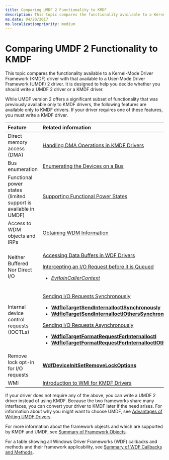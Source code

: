 ```yaml
---
title: Comparing UMDF 2 Functionality to KMDF
description: This topic compares the functionality available to a Kernel-Mode Driver Framework (KMDF) driver with that available to a User-Mode Driver Framework (UMDF) 2 driver.
ms.date: 04/20/2017
ms.localizationpriority: medium
---
```


# Comparing UMDF 2 Functionality to KMDF


This topic compares the functionality available to a Kernel-Mode Driver Framework (KMDF) driver with that available to a User-Mode Driver Framework (UMDF) 2 driver. It is designed to help you decide whether you should write a UMDF 2 driver or a KMDF driver.

While UMDF version 2 offers a significant subset of functionality that was previously available only to KMDF drivers, the following features are available only to KMDF drivers. If your driver requires one of these features, you must write a KMDF driver.

<table>
<colgroup>
<col width="50%" />
<col width="50%" />
</colgroup>
<thead>
<tr class="header">
<th align="left">Feature</th>
<th align="left">Related information</th>
</tr>
</thead>
<tbody>
<tr class="odd">
<td align="left">Direct memory access (DMA)</td>
<td align="left"><a href="/windows-hardware/drivers/wdf/introduction-to-dma-in-windows-driver-framework">Handling DMA Operations in KMDF Drivers</a></td>
</tr>
<tr class="even">
<td align="left">Bus enumeration</td>
<td align="left"><a href="enumerating-the-devices-on-a-bus.md" data-raw-source="[Enumerating the Devices on a Bus](enumerating-the-devices-on-a-bus.md)">Enumerating the Devices on a Bus</a></td>
</tr>
<tr class="odd">
<td align="left">Functional power states (limited support is available in UMDF)</td>
<td align="left"><a href="supporting-functional-power-states.md" data-raw-source="[Supporting Functional Power States](supporting-functional-power-states.md)">Supporting Functional Power States</a></td>
</tr>
<tr class="even">
<td align="left">Access to WDM objects and IRPs</td>
<td align="left"><a href="obtaining-wdm-information.md" data-raw-source="[Obtaining WDM Information](obtaining-wdm-information.md)">Obtaining WDM Information</a></td>
</tr>
<tr class="odd">
<td align="left">Neither Buffered Nor Direct I/O</td>
<td align="left"><p><a href="accessing-data-buffers-in-wdf-drivers.md#neither" data-raw-source="[Accessing Data Buffers in WDF Drivers](accessing-data-buffers-in-wdf-drivers.md#neither)">Accessing Data Buffers in WDF Drivers</a></p>
<p><a href="managing-i-o-queues.md#obtaining-requests-from-an-i-o-queue" data-raw-source="[Intercepting an I/O Request before it is Queued](managing-i-o-queues.md#obtaining-requests-from-an-i-o-queue)">Intercepting an I/O Request before it is Queued</a></p>
<ul>
<li><a href="/windows-hardware/drivers/ddi/wdfdevice/nc-wdfdevice-evt_wdf_io_in_caller_context" data-raw-source="[&lt;em&gt;EvtIoInCallerContext&lt;/em&gt;](/windows-hardware/drivers/ddi/wdfdevice/nc-wdfdevice-evt_wdf_io_in_caller_context)"><em>EvtIoInCallerContext</em></a></li>
</ul></td>
</tr>
<tr class="even">
<td align="left">Internal device control requests (IOCTLs)</td>
<td align="left"><p><a href="sending-i-o-requests-synchronously.md" data-raw-source="[Sending I/O Requests Synchronously](sending-i-o-requests-synchronously.md)">Sending I/O Requests Synchronously</a></p>
<ul>
<li><a href="/windows-hardware/drivers/ddi/wdfiotarget/nf-wdfiotarget-wdfiotargetsendinternalioctlsynchronously" data-raw-source="[&lt;strong&gt;WdfIoTargetSendInternalIoctlSynchronously&lt;/strong&gt;](/windows-hardware/drivers/ddi/wdfiotarget/nf-wdfiotarget-wdfiotargetsendinternalioctlsynchronously)"><strong>WdfIoTargetSendInternalIoctlSynchronously</strong></a></li>
<li><a href="/windows-hardware/drivers/ddi/wdfiotarget/nf-wdfiotarget-wdfiotargetsendinternalioctlotherssynchronously" data-raw-source="[&lt;strong&gt;WdfIoTargetSendInternalIoctlOthersSynchronously&lt;/strong&gt;](/windows-hardware/drivers/ddi/wdfiotarget/nf-wdfiotarget-wdfiotargetsendinternalioctlotherssynchronously)"><strong>WdfIoTargetSendInternalIoctlOthersSynchronously</strong></a></li>
</ul>
<p><a href="sending-i-o-requests-asynchronously.md" data-raw-source="[Sending I/O Requests Asynchronously](sending-i-o-requests-asynchronously.md)">Sending I/O Requests Asynchronously</a></p>
<ul>
<li><a href="/windows-hardware/drivers/ddi/wdfiotarget/nf-wdfiotarget-wdfiotargetformatrequestforinternalioctl" data-raw-source="[&lt;strong&gt;WdfIoTargetFormatRequestForInternalIoctl&lt;/strong&gt;](/windows-hardware/drivers/ddi/wdfiotarget/nf-wdfiotarget-wdfiotargetformatrequestforinternalioctl)"><strong>WdfIoTargetFormatRequestForInternalIoctl</strong></a></li>
<li><a href="/windows-hardware/drivers/ddi/wdfiotarget/nf-wdfiotarget-wdfiotargetformatrequestforinternalioctlothers" data-raw-source="[&lt;strong&gt;WdfIoTargetFormatRequestForInternalIoctlOthers&lt;/strong&gt;](/windows-hardware/drivers/ddi/wdfiotarget/nf-wdfiotarget-wdfiotargetformatrequestforinternalioctlothers)"><strong>WdfIoTargetFormatRequestForInternalIoctlOthers</strong></a></li>
</ul></td>
</tr>
<tr class="odd">
<td align="left">Remove lock opt-in for I/O requests</td>
<td align="left"><a href="/windows-hardware/drivers/ddi/wdfdevice/nf-wdfdevice-wdfdeviceinitsetremovelockoptions" data-raw-source="[&lt;strong&gt;WdfDeviceInitSetRemoveLockOptions&lt;/strong&gt;](/windows-hardware/drivers/ddi/wdfdevice/nf-wdfdevice-wdfdeviceinitsetremovelockoptions)"><strong>WdfDeviceInitSetRemoveLockOptions</strong></a></td>
</tr>
<tr class="even">
<td align="left">WMI</td>
<td align="left"><a href="introduction-to-wmi-for-kmdf-drivers.md" data-raw-source="[Introduction to WMI for KMDF Drivers](introduction-to-wmi-for-kmdf-drivers.md)">Introduction to WMI for KMDF Drivers</a></td>
</tr>
</tbody>
</table>

 

If your driver does not require any of the above, you can write a UMDF 2 driver instead of using KMDF. Because the two frameworks share many interfaces, you can convert your driver to KMDF later if the need arises. For information about why you might want to choose UMDF, see [Advantages of Writing UMDF Drivers](advantages-of-writing-umdf-drivers.md).

For more information about the framework objects and which are supported by KMDF and UMDF, see [Summary of Framework Objects](summary-of-framework-objects.md).

For a table showing all Windows Driver Frameworks (WDF) callbacks and methods and their framework applicability, see [Summary of WDF Callbacks and Methods](/windows-hardware/drivers/ddi/_wdf/).

